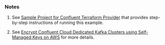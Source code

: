 ### Notes

1. See [Sample Project for Confluent Terraform Provider](https://registry.terraform.io/providers/confluentinc/confluent/latest/docs/guides/sample-project) that provides step-by-step instructions of running this example.

2. See [Encrypt Confluent Cloud Dedicated Kafka Clusters using Self-Managed Keys on AWS](https://docs.confluent.io/cloud/current/clusters/byok/byok-aws.html#byok-encrypted-clusters-aws) for more details.
